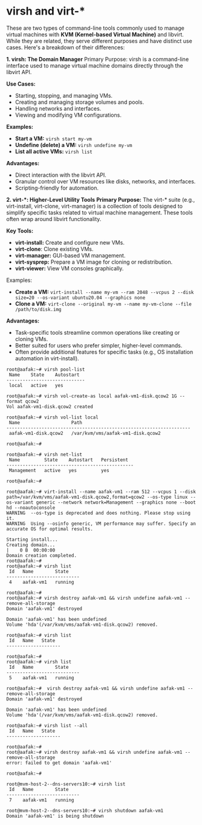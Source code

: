 # virsh and virt-* 
These are two types of command-line tools commonly used to manage virtual machines with **KVM (Kernel-based Virtual Machine)** and libvirt. While they are related, they serve different purposes and have distinct use cases. Here's a breakdown of their differences:

**1. virsh: The Domain Manager**
Primary Purpose: virsh is a command-line interface used to manage virtual machine domains directly through the libvirt API.

**Use Cases:**
- Starting, stopping, and managing VMs.
- Creating and managing storage volumes and pools.
- Handling networks and interfaces.
- Viewing and modifying VM configurations.

**Examples:**
- **Start a VM:** ```virsh start my-vm```
- **Undefine (delete) a VM:** ```virsh undefine my-vm```
- **List all active VMs:** ```virsh list```

**Advantages:**
- Direct interaction with the libvirt API.
- Granular control over VM resources like disks, networks, and interfaces.
- Scripting-friendly for automation.

**2. virt-*: Higher-Level Utility Tools**
**Primary Purpose:** The virt-* suite (e.g., virt-install, virt-clone, virt-manager) is a collection of tools designed to simplify specific tasks related to virtual machine management. These tools often wrap around libvirt functionality.

**Key Tools:**
- **virt-install:** Create and configure new VMs.
- **virt-clone**: Clone existing VMs.
- **virt-manager:** GUI-based VM management.
- **virt-sysprep:** Prepare a VM image for cloning or redistribution.
- **virt-viewer:** View VM consoles graphically.

Examples:

- **Create a VM:** ```virt-install --name my-vm --ram 2048 --vcpus 2 --disk size=20 --os-variant ubuntu20.04 --graphics none```
- **Clone a VM:**  ```virt-clone --original my-vm --name my-vm-clone --file /path/to/disk.img```

**Advantages:**
- Task-specific tools streamline common operations like creating or cloning VMs.
- Better suited for users who prefer simpler, higher-level commands.
- Often provide additional features for specific tasks (e.g., OS installation automation in virt-install).

```
root@aafak:~# virsh pool-list
 Name    State    Autostart
-----------------------------
 local   active   yes

root@aafak:~# virsh vol-create-as local aafak-vm1-disk.qcow2 1G --format qcow2
Vol aafak-vm1-disk.qcow2 created

root@aafak:~# virsh vol-list local
 Name                   Path
--------------------------------------------------------------------
 aafak-vm1-disk.qcow2   /var/kvm/vms/aafak-vm1-disk.qcow2

root@aafak:~#

root@aafak:~# virsh net-list
 Name         State    Autostart   Persistent
-----------------------------------------------
 Management   active   yes         yes

root@aafak:~#

root@aafak:~# virt-install --name aafak-vm1 --ram 512 --vcpus 1 --disk path=/var/kvm/vms/aafak-vm1-disk.qcow2,format=qcow2 --os-type linux --os-variant generic --network network=Management --graphics none --boot hd --noautoconsole
WARNING  --os-type is deprecated and does nothing. Please stop using it.
WARNING  Using --osinfo generic, VM performance may suffer. Specify an accurate OS for optimal results.

Starting install...
Creating domain...                                                                                        |    0 B  00:00:00
Domain creation completed.
root@aafak:~#
root@aafak:~# virsh list
 Id   Name        State
---------------------------
 4    aafak-vm1   running

root@aafak:~#
root@aafak:~# virsh destroy aafak-vm1 && virsh undefine aafak-vm1 --remove-all-storage
Domain 'aafak-vm1' destroyed

Domain 'aafak-vm1' has been undefined
Volume 'hda'(/var/kvm/vms/aafak-vm1-disk.qcow2) removed.

root@aafak:~# virsh list
 Id   Name   State
--------------------

root@aafak:~#
root@aafak:~# virsh list
 Id   Name        State
---------------------------
 5    aafak-vm1   running

root@aafak:~#  virsh destroy aafak-vm1 && virsh undefine aafak-vm1 --remove-all-storage
Domain 'aafak-vm1' destroyed

Domain 'aafak-vm1' has been undefined
Volume 'hda'(/var/kvm/vms/aafak-vm1-disk.qcow2) removed.

root@aafak:~# virsh list --all
 Id   Name   State
--------------------

root@aafak:~#
root@aafak:~# virsh destroy aafak-vm1 && virsh undefine aafak-vm1 --remove-all-storage
error: failed to get domain 'aafak-vm1'

root@aafak:~#

root@mvm-host-2--dns-servers10:~# virsh list
 Id   Name        State
---------------------------
 7    aafak-vm1   running

root@mvm-host-2--dns-servers10:~# virsh shutdown aafak-vm1
Domain 'aafak-vm1' is being shutdown

```
